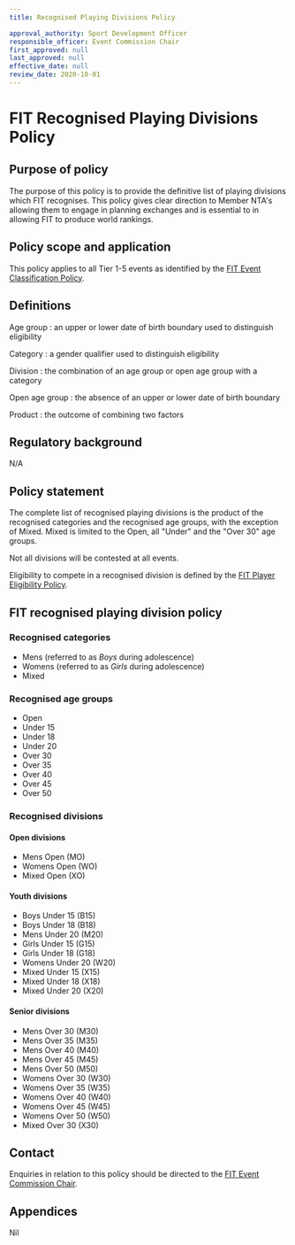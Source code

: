 ```yaml
---
title: Recognised Playing Divisions Policy

approval_authority: Sport Development Officer
responsible_officer: Event Commission Chair
first_approved: null
last_approved: null
effective_date: null
review_date: 2020-10-01
---
```


# FIT Recognised Playing Divisions Policy

## Purpose of policy

The purpose of this policy is to provide the definitive list of playing divisions which FIT
recognises.  This policy gives clear direction to Member NTA's allowing them to engage in planning
exchanges and is essential to in allowing FIT to produce world rankings.

## Policy scope and application

This policy applies to all Tier 1-5 events as identified by the [FIT Event Classification Policy].

## Definitions

Age group
:   an upper or lower date of birth boundary used to distinguish eligibility

Category
:   a gender qualifier used to distinguish eligibility

Division
:   the combination of an age group or open age group with a category

Open age group
:   the absence of an upper or lower date of birth boundary

Product
:   the outcome of combining two factors

## Regulatory background

N/A

## Policy statement

The complete list of recognised playing divisions is the product of the recognised categories and
the recognised age groups, with the exception of Mixed. Mixed is limited to the Open, all "Under"
and the "Over 30" age groups.

Not all divisions will be contested at all events.

Eligibility to compete in a recognised division is defined by the [FIT Player Eligibility Policy].

## FIT recognised playing division policy

### Recognised categories

-   Mens (referred to as *Boys* during adolescence)
-   Womens (referred to as *Girls* during adolescence)
-   Mixed

### Recognised age groups

-   Open
-   Under 15
-   Under 18
-   Under 20
-   Over 30
-   Over 35
-   Over 40
-   Over 45
-   Over 50

### Recognised divisions

#### Open divisions

-   Mens Open (MO)
-   Womens Open (WO)
-   Mixed Open (XO)

#### Youth divisions

-   Boys Under 15 (B15)
-   Boys Under 18 (B18)
-   Mens Under 20 (M20)
-   Girls Under 15 (G15)
-   Girls Under 18 (G18)
-   Womens Under 20 (W20)
-   Mixed Under 15 (X15)
-   Mixed Under 18 (X18)
-   Mixed Under 20 (X20)

#### Senior divisions

-   Mens Over 30 (M30)
-   Mens Over 35 (M35)
-   Mens Over 40 (M40)
-   Mens Over 45 (M45)
-   Mens Over 50 (M50)
-   Womens Over 30 (W30)
-   Womens Over 35 (W35)
-   Womens Over 40 (W40)
-   Womens Over 45 (W45)
-   Womens Over 50 (W50)
-   Mixed Over 30 (X30)

## Contact

Enquiries in relation to this policy should be directed to the [FIT Event Commission Chair].

## Appendices

Nil


[FIT Event Commission Chair]: mailto:events@internationaltouch.org
[FIT Event Classification Policy]: /policy/event-classification/
[FIT Player Eligibility Policy]: /policy/player-eligibility/
